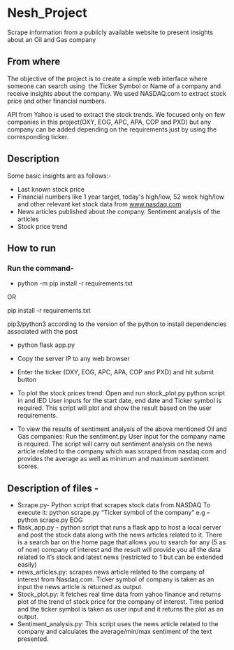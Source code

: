 # Nesh_Project
Scrape information from a publicly available website to present insights about an Oil and Gas company

## From where
The objective of the project is to create a simple web interface where someone can search using  the Ticker Symbol or Name of a company and receive insights about the company. We used NASDAQ.com to extract stock price and other financial numbers.

API from Yahoo is used to extract the stock trends. We focused only on few companies in this project(OXY, EOG, APC, APA, COP and PXD) but any company can be added depending on the requirements just by using the corresponding ticker.

## Description

 Some basic insights are as follows:-
 
 * Last known stock price
 * Financial numbers like 1 year target, today's high/low, 52 week high/low and other relevant ket stock data from www.nasdaq.com
 * News articles published about the company. Sentiment analysis of the articles 
 * Stock price trend 
 
## How to run

### Run the command- 

* python -m pip install -r requirements.txt 

 OR

 pip install -r requirements.txt

 pip3/python3 according to the version of the python to install dependencies associated with the post

* python flask app.py

* Copy the server IP to any web browser

* Enter the ticker (OXY, EOG, APC, APA, COP and PXD) and hit submit button
 
* To plot the stock prices trend:
Open and run stock_plot.py python script in and IED
User inputs for the start date, end date and Ticker symbol is required. 
This script will plot and show the result based on the user requirements.

* To view the results of sentiment analysis of the above mentioned Oil and Gas companies:
Run the sentiment.py 
User input for the company name is required.
The script will carry out sentiment analysis on the news article related to the company which 
was scraped from nasdaq.com and provides the average as well as minimum and maximum sentiment 
scores.

## Description of files -

* Scrape.py-
Python script that scrapes stock data from NASDAQ
To execute it: 
python scrape.py “Ticker symbol of the company”
e.g – python scrape.py EOG
* flask_app.py –
python script that runs a flask app to host a local server and post the stock data along with the news articles related to it. 
There is a search bar on the home page that allows you to search for any (5 as of now) company of interest and the result will provide you all the data related to it’s stock and latest news (restricted to 1 but can be extended easily)
* news_articles.py:
scrapes news article related to the company of interest from Nasdaq.com. Ticker symbol of company is taken as an input the news article is returned as output. 
* Stock_plot.py:
It fetches real time data from yahoo finance and returns plot of the trend of stock price for the company of interest. Time period and the ticker symbol is taken as user input and it returns the plot as an output. 
* Sentiment_analysis.py:
This script uses the news article related to the company and calculates the average/min/max sentiment of the text presented. 

